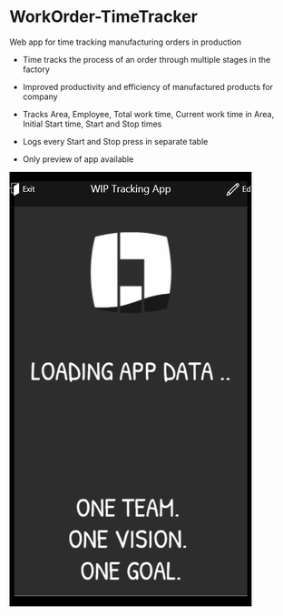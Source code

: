 # WorkOrder-TimeTracker
Web app for time tracking manufacturing orders in production

- Time tracks the process of an order through multiple stages in the factory

- Improved productivity and efficiency of manufactured products for company

- Tracks Area, Employee, Total work time, Current work time in Area, Initial Start time, Start and Stop times

- Logs every Start and Stop press in separate table

- Only preview of app available

![MO Tracking App Demo](demo.gif)

